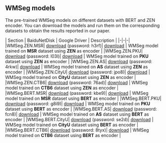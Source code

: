 ## WMSeg models

The pre-trained WMSeg models on different datasets with BERT and ZEN encoder. You can download the models and run them on the corresponding datasets to obtain the results reported in our paper.

| Section | BaiduNetDisk | Google Driver | Description |
|-|-|-|
|WMSeg.ZEN.MSR| [download](https://pan.baidu.com/s/1BA5hOflRE_fzbvgzwZEE5w) (password: h3rf)| [download](https://drive.google.com/file/d/1u3ebr0dKLCJhHktoc67f_AsM12_Qrb-2/view?usp=sharing) | WMSeg model trained on **MSR** dataset using **ZEN** as encoder |
|WMSeg.ZEN.PKU| [download](https://pan.baidu.com/s/1MjD0zPbA7nFWXZpHdJV-Vg) (password: l03l)| [download](https://drive.google.com/file/d/1IcJ49qRTWc8gkM0XNxHnLQJGVEKLHjfT/view?usp=sharing) | WMSeg model trained on **PKU** dataset using **ZEN** as encoder |
|WMSeg.ZEN.AS| [download](https://pan.baidu.com/s/1vB3X7i0v1hS49A20zimnig) (password: 4rkw)| [download](https://drive.google.com/file/d/1ecd8bhqmdOg_DxPPRAzlDv5bpDO3-4xG/view?usp=sharing) | WMSeg model trained on **AS** dataset using **ZEN** as encoder |
|WMSeg.ZEN.CityU| [download](https://pan.baidu.com/s/1VRO_DIJRu1DjM-u5y29PDw) (password: jpo8)| [download](https://drive.google.com/file/d/1hkQGRx0c1gdlWrTDzOqaszFGuSr0QtRw/view?usp=sharing) | WMSeg model trained on **CityU** dataset using **ZEN** as encoder |
|WMSeg.ZEN.CTB6| [download](https://pan.baidu.com/s/16yKvQ8RPSHfa6frLqf5MLQ) (password: 76ad)| [download](https://drive.google.com/file/d/1OyELqjedK0YESsI3YaoDgMBbPAxJza_5/view?usp=sharing) | WMSeg model trained on **CTB6** dataset using **ZEN** as encoder |
|WMSeg.BERT.MSR| [download](https://pan.baidu.com/s/1ytJ-LbVwpOgQ30teX1VsXg) (password: kbe9)| [download](https://drive.google.com/file/d/1fe7XJEJCfYJ5Gaf_iWTm0rfn9RN8wi3V/view?usp=sharing) | WMSeg model trained on **MSR** dataset using **BERT** as encoder |
|WMSeg.BERT.PKU| [download](https://pan.baidu.com/s/1kCe3rxSxhH6aklBh2EEsNQ) (password: g8i9)| [download](https://drive.google.com/file/d/1hPV3lc1JXqxOUB5XyNiRSm45sh4x0lVa/view?usp=sharing) | WMSeg model trained on **PKU** dataset using **BERT** as encoder |
|WMSeg.BERT.AS| [download](https://pan.baidu.com/s/1YGWteuNdl8C2DxhrulM3_g) (password: fcn8)| [download](https://drive.google.com/file/d/1m3r-XdmieZbuldYQE-syCsWWTpHt8oYu/view?usp=sharing) | WMSeg model trained on **AS** dataset using **BERT** as encoder |
|WMSeg.BERT.CityU| [download](https://pan.baidu.com/s/1Ff6IYdpOM0HBMHU34xkwRQ) (password: se2d)| [download](https://drive.google.com/file/d/1yqAkf5wiaDaplx_S1lZpy_K-g8rW4WEQ/view?usp=sharing) | WMSeg model trained on **CityU** dataset using **BERT** as encoder |
|WMSeg.BERT.CTB6| [download](https://pan.baidu.com/s/1fbihSndfSxNIiEnZVdZNgQ) (password: 8tyx)| [download](https://drive.google.com/file/d/1GkCgzenzpES_8Yal6WZOVOBaL-Sga-rt/view?usp=sharing) | WMSeg model trained on **CTB6** dataset using **BERT** as encoder |


